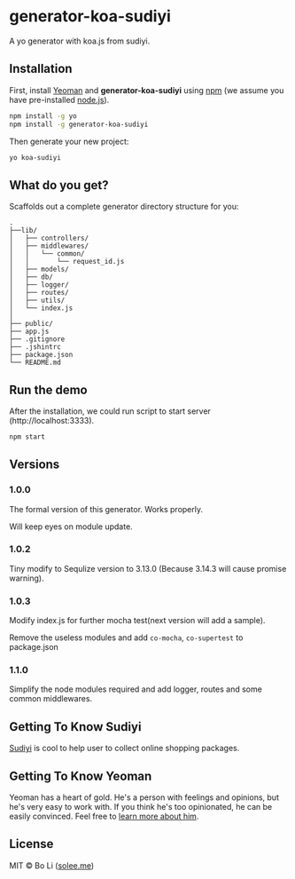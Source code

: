 # generator-koa-sudiyi
A yo generator with koa.js from sudiyi.

## Installation

First, install [Yeoman](http://yeoman.io) and **generator-koa-sudiyi** using [npm](https://www.npmjs.com/) (we assume you have pre-installed [node.js](https://nodejs.org/)).

```bash
npm install -g yo
npm install -g generator-koa-sudiyi
```

Then generate your new project:

```bash
yo koa-sudiyi
```
## What do you get?

Scaffolds out a complete generator directory structure for you:

```
.
├──lib/
│   ├── controllers/
│   ├── middlewares/
│   │   └── common/
│   │       └── request_id.js
│   ├── models/
│   ├── db/
│   ├── logger/
│   ├── routes/
│   ├── utils/
│   └── index.js
│
├── public/
├── app.js
├── .gitignore
├── .jshintrc
├── package.json
└── README.md
```

## Run the demo

After the installation, we could run script to start server (http://localhost:3333).

```bash
npm start
```

## Versions

### 1.0.0

The formal version of this generator. Works properly.

Will keep eyes on module update.

### 1.0.2

Tiny modify to Sequlize version to 3.13.0 (Because 3.14.3 will cause promise warning).

### 1.0.3

Modify index.js for further mocha test(next version will add a sample).

Remove the useless modules and add `co-mocha`, `co-supertest` to package.json

### 1.1.0

Simplify the node modules required and add logger, routes and some common middlewares.

## Getting To Know Sudiyi

[Sudiyi](http://sposter.net/) is cool to help user to collect online shopping packages.

## Getting To Know Yeoman

Yeoman has a heart of gold. He's a person with feelings and opinions, but he's very easy to work with. If you think he's too opinionated, he can be easily convinced. Feel free to [learn more about him](http://yeoman.io/).

## License
MIT © Bo Li ([solee.me](http://solee.me))
